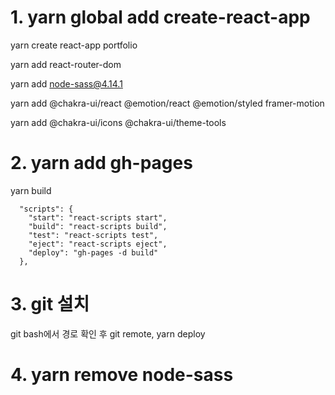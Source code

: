 # 1. yarn global add create-react-app

yarn create react-app portfolio

yarn add react-router-dom

yarn add node-sass@4.14.1

yarn add @chakra-ui/react @emotion/react @emotion/styled framer-motion

yarn add @chakra-ui/icons @chakra-ui/theme-tools

# 2. yarn add gh-pages

yarn build

```
  "scripts": {
    "start": "react-scripts start",
    "build": "react-scripts build",
    "test": "react-scripts test",
    "eject": "react-scripts eject",
    "deploy": "gh-pages -d build"
  },
```

# 3. git 설치

git bash에서 경로 확인 후 git remote, yarn deploy

# 4. yarn remove node-sass